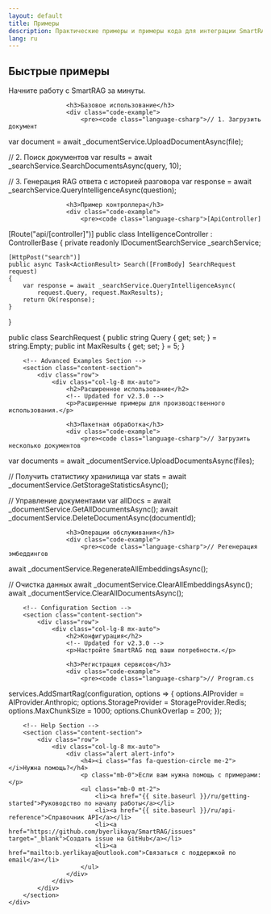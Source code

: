 ```yaml
---
layout: default
title: Примеры
description: Практические примеры и примеры кода для интеграции SmartRAG
lang: ru
---
```


<div class="page-content">
    <div class="container">
        <!-- Basic Examples Section -->
        <section class="content-section">
            <div class="row">
                <div class="col-lg-8 mx-auto">
                    <h2>Быстрые примеры</h2>
                    <!-- Updated for v2.3.0 -->
                    <p>Начните работу с SmartRAG за минуты.</p>
                    
                    <h3>Базовое использование</h3>
                    <div class="code-example">
                        <pre><code class="language-csharp">// 1. Загрузить документ
var document = await _documentService.UploadDocumentAsync(file);

// 2. Поиск документов
var results = await _searchService.SearchDocumentsAsync(query, 10);

// 3. Генерация RAG ответа с историей разговора
var response = await _searchService.QueryIntelligenceAsync(question);</code></pre>
                    </div>

                    <h3>Пример контроллера</h3>
                    <div class="code-example">
                        <pre><code class="language-csharp">[ApiController]
[Route("api/[controller]")]
public class IntelligenceController : ControllerBase
{
    private readonly IDocumentSearchService _searchService;
    
    [HttpPost("search")]
    public async Task<ActionResult> Search([FromBody] SearchRequest request)
    {
        var response = await _searchService.QueryIntelligenceAsync(
            request.Query, request.MaxResults);
        return Ok(response);
    }
}

public class SearchRequest
{
    public string Query { get; set; } = string.Empty;
    public int MaxResults { get; set; } = 5;
}</code></pre>
                    </div>
                </div>
            </div>
        </section>

        <!-- Advanced Examples Section -->
        <section class="content-section">
            <div class="row">
                <div class="col-lg-8 mx-auto">
                    <h2>Расширенное использование</h2>
                    <!-- Updated for v2.3.0 -->
                    <p>Расширенные примеры для производственного использования.</p>
                    
                    <h3>Пакетная обработка</h3>
                    <div class="code-example">
                        <pre><code class="language-csharp">// Загрузить несколько документов
var documents = await _documentService.UploadDocumentsAsync(files);

// Получить статистику хранилища
var stats = await _documentService.GetStorageStatisticsAsync();

// Управление документами
var allDocs = await _documentService.GetAllDocumentsAsync();
await _documentService.DeleteDocumentAsync(documentId);</code></pre>
                    </div>

                    <h3>Операции обслуживания</h3>
                    <div class="code-example">
                        <pre><code class="language-csharp">// Регенерация эмбеддингов
await _documentService.RegenerateAllEmbeddingsAsync();

// Очистка данных
await _documentService.ClearAllEmbeddingsAsync();
await _documentService.ClearAllDocumentsAsync();</code></pre>
                    </div>
                </div>
            </div>
        </section>

        <!-- Configuration Section -->
        <section class="content-section">
            <div class="row">
                <div class="col-lg-8 mx-auto">
                    <h2>Конфигурация</h2>
                    <!-- Updated for v2.3.0 -->
                    <p>Настройте SmartRAG под ваши потребности.</p>
                    
                    <h3>Регистрация сервисов</h3>
                    <div class="code-example">
                        <pre><code class="language-csharp">// Program.cs
services.AddSmartRag(configuration, options =>
{
    options.AIProvider = AIProvider.Anthropic;
    options.StorageProvider = StorageProvider.Redis;
    options.MaxChunkSize = 1000;
    options.ChunkOverlap = 200;
});</code></pre>
                    </div>
                </div>
            </div>
        </section>

        <!-- Help Section -->
        <section class="content-section">
            <div class="row">
                <div class="col-lg-8 mx-auto">
                    <div class="alert alert-info">
                        <h4><i class="fas fa-question-circle me-2"></i>Нужна помощь?</h4>
                        <p class="mb-0">Если вам нужна помощь с примерами:</p>
                        <ul class="mb-0 mt-2">
                            <li><a href="{{ site.baseurl }}/ru/getting-started">Руководство по началу работы</a></li>
                            <li><a href="{{ site.baseurl }}/ru/api-reference">Справочник API</a></li>
                            <li><a href="https://github.com/byerlikaya/SmartRAG/issues" target="_blank">Создать issue на GitHub</a></li>
                            <li><a href="mailto:b.yerlikaya@outlook.com">Связаться с поддержкой по email</a></li>
                        </ul>
                    </div>
                </div>
            </div>
        </section>
    </div>
</div>